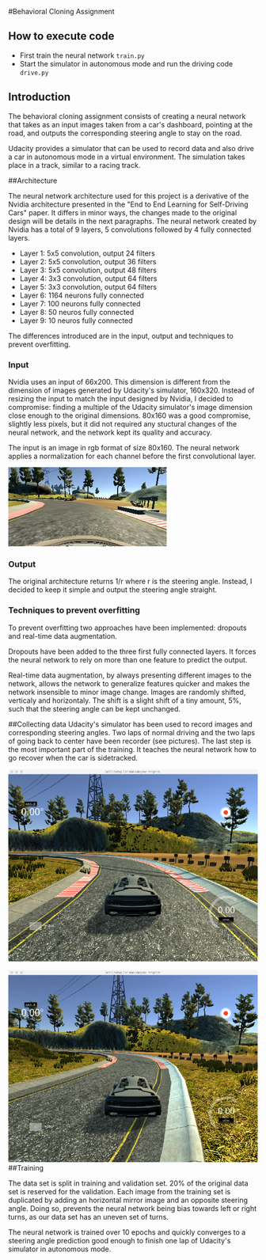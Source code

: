#Behavioral Cloning Assignment

## How to execute code

* First train the neural network `train.py`
* Start the simulator in autonomous mode and run the driving code `drive.py`

## Introduction

The behavioral cloning assignment consists of creating a neural network that takes as an input images taken from a car's dashboard, pointing at the road, and outputs the corresponding steering angle to stay on the road.

Udacity provides a simulator that can be used to record data and also drive a car in autonomous mode in a virtual environment. The simulation takes place in a track, similar to a racing track.

##Architecture

The neural network architecture used for this project is a derivative of the Nvidia architecture presented in the "End to End Learning for Self-Driving Cars" paper. It differs in minor ways, the changes made to the original design will be details in the next paragraphs. The neural network created by Nvidia has a total of 9 layers, 5 convolutions followed by 4 fully connected layers.

* Layer 1: 5x5 convolution, output 24 filters
* Layer 2: 5x5 convolution, output 36 filters
* Layer 3: 5x5 convolution, output 48 filters
* Layer 4: 3x3 convolution, output 64 filters
* Layer 5: 3x3 convolution, output 64 filters
* Layer 6: 1164 neurons fully connected
* Layer 7: 100 neurons fully connected
* Layer 8: 50 neuros fully connected
* Layer 9: 10 neuros fully connected

The differences introduced are in the input, output and techniques to prevent overfitting. 

### Input
Nvidia uses an input of 66x200. This dimension is different from the dimension of images generated by Udacity's simulator, 160x320. Instead of resizing the input to match the input designed by Nvidia, I decided to compromise: finding a multiple of the Udacity simulator's image dimension close enough to the original dimensions. 80x160 was a good compromise, slightly less pixels, but it did not required any stuctural changes of the neural network, and the network kept its quality and accuracy.

The input is an image in rgb format of size 80x160. The neural network applies a normalization for each channel before the first convolutional layer.

![Dashboard image](images/dashboard.jpg)

### Output
The original architecture returns 1/r where r is the steering angle. Instead, I decided to keep it simple and output the steering angle straight.


### Techniques to prevent overfitting
To prevent overfitting two approaches have been implemented: dropouts and real-time data augmentation. 

Dropouts have been added to the three first fully connected layers. It forces the neural network to rely on more than one feature to predict the output.

Real-time data augmentation, by always presenting different images to the network, allows the network to generalize features quicker and makes the network insensible to minor image change. Images are randomly shifted, verticaly and horizontaly. The shift is a slight shift of a tiny amount, 5%, such that the steering angle can be kept unchanged.

##Collecting data
Udacity's simulator has been used to record images and corresponding steering angles. Two laps of normal driving and the two laps of going back to center have been recorder (see pictures). The last step is the most important part of the training. It teaches the neural network how to go recover when the car is sidetracked.

![Dashboard image](images/training.png)

![Dashboard image](images/training-recover.png)
##Training

The data set is split in training and validation set. 20% of the original data set is reserved for the validation. Each image from the training set is duplicated by adding an horizontal mirror image and an opposite steering angle. Doing so, prevents the neural network being bias towards left or right turns, as our data set has an uneven set of turns.

The neural network is trained over 10 epochs and quickly converges to a steering angle prediction good enough to finish one lap of Udacity's simulator in autonomous mode.